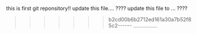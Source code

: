 this is first git reponsitory!!
update this file....      ????
update this file to ...   ????
>>>>>>> b2cd00b6b2712ed161a30a7b52f85c2------
................
